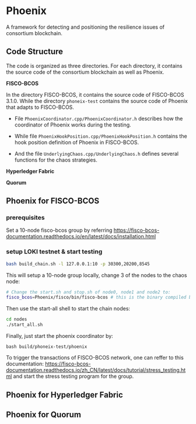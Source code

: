 # Phoenix
A framework for detecting and positioning the resilience issues of consortium blockchain. 

## Code Structure

The code is organized as three directories. For each directory, it contains the source code of the consortium blockchain as well as Phoenix.

**FISCO-BCOS**

In the directory FISCO-BCOS, it contains the source code of FISCO-BCOS 3.1.0. While the directory `phoneix-test` contains the source code of Phoenix that adapts to FISCO-BCOS.

- File `PhoenixCoordinator.cpp/PhoenixCoordinator.h` describes how the coordinator of Phoenix works during the testing. 

- While file `PhoenixHookPosition.cpp/PhoenixHookPosition.h` contains the hook position definition of Phoenix in FISCO-BCOS. 

- And the file `UnderlyingChaos.cpp/UnderlyingChaos.h` defines several functions for the chaos strategies.

**Hyperledger Fabric**



**Quorum**



## Phoenix for FISCO-BCOS

### prerequisites

Set a 10-node fisco-bcos group by referring https://fisco-bcos-documentation.readthedocs.io/en/latest/docs/installation.html

### setup LOKI testnet & start testing

```bash
bash build_chain.sh -l 127.0.0.1:10 -p 30300,20200,8545
```

This will setup a 10-node group locally, change 3 of the nodes to the chaos node:

```bash
# Change the start.sh and stop.sh of node0, node1 and node2 to:
fisco_bcos=Phoenix/fisco/bin/fisco-bcos # this is the binary compiled by the chain code with phoenix test libraries.
```

Then use the start-all shell to start the chain nodes:

```bash
cd nodes
./start_all.sh
```

Finally, just start the phoenix coordinator by:

```shell
bash build/phoneix-test/phoenix
```



To trigger the transactions of FISCO-BCOS network, one can reffer to this documentation: https://fisco-bcos-documentation.readthedocs.io/zh_CN/latest/docs/tutorial/stress_testing.html  and start the stress testing program for the group.



## Phoenix for Hyperledger Fabric



## Phoenix for Quorum
